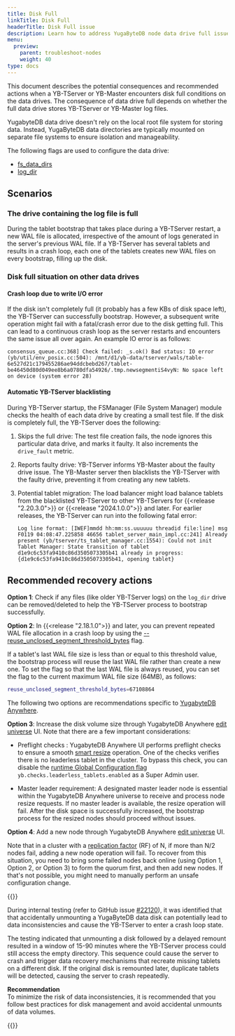 ```yaml
---
title: Disk Full
linkTitle: Disk Full
headerTitle: Disk Full issue
description: Learn how to address YugaByteDB node data drive full issues
menu:
  preview:
    parent: troubleshoot-nodes
    weight: 40
type: docs
---
```


This document describes the potential consequences and recommended actions when a YB-TServer or YB-Master encounters disk full conditions on the data drives. The consequence of data drive full depends on whether the full data drive stores YB-TServer or YB-Master log files.

YugabyteDB data drive doesn't rely on the local root file system for storing data. Instead, YugaByteDB data directories are typically mounted on separate file systems to ensure isolation and manageability.

The following flags are used to configure the data drive:

- [fs_data_dirs](../../../reference/configuration/yb-tserver/#fs-data-dirs)
- [log_dir](../../../reference/configuration/yb-tserver/#log-dir)

## Scenarios

### The drive containing the log file is full

During the tablet bootstrap that takes place during a YB-TServer restart, a new WAL file is allocated, irrespective of the amount of logs generated in the server's previous WAL file. If a YB-TServer has several tablets and results in a crash loop, each one of the tablets creates new WAL files on every bootstrap, filling up the disk.

### Disk full situation on other data drives

#### Crash loop due to write I/O error

If the disk isn't completely full (it probably has a few KBs of disk space left), the YB-TServer can successfully bootstrap. However, a subsequent write operation might fail with a fatal/crash error due to the disk getting full. This can lead to a continuous crash loop as the server restarts and encounters the same issue all over again.
An example IO error is as follows:

```output
consensus_queue.cc:368] Check failed: _s.ok() Bad status: IO error (yb/util/env_posix.cc:504): /mnt/d1/yb-data/tserver/wals/table-6e527d21c179455286ae94ddcbebd267/tablet-be46450d80d049ee8b6a0780dfa54926/.tmp.newsegmentiS4vyN: No space left on device (system error 28)
```

#### Automatic YB-TServer blacklisting

During YB-TServer startup, the FSManager (File System Manager) module checks the health of each data drive by creating a small test file. If the disk is completely full, the YB-TServer does the following:

1. Skips the full drive: The test file creation fails, the node ignores this particular data drive, and marks it faulty. It also increments the `drive_fault` metric.

1. Reports faulty drive: YB-TServer informs YB-Master about the faulty drive issue. The YB-Master server then blacklists the YB-TServer with the faulty drive, preventing it from creating any new tablets.

1. Potential tablet migration: The load balancer might load balance tablets from the blacklisted YB-TServer to other YB-TServers for {{<release "2.20.3.0">}} or {{<release "2024.1.0.0">}} and later. For earlier releases, the YB-TServer can run into the following fatal error:

    ```output
    Log line format: [IWEF]mmdd hh:mm:ss.uuuuuu threadid file:line] msg
    F0119 04:08:47.225858 46656 tablet_server_main_impl.cc:241] Already present (yb/tserver/ts_tablet_manager.cc:1554): Could not init Tablet Manager: State transition of tablet d1e9c6c53fa9410c86d3505073305b41 already in progress:     {d1e9c6c53fa9410c86d3505073305b41, opening tablet}
    ```

## Recommended recovery actions

**Option 1**: Check if any files (like older YB-TServer logs) on the `log_dir` drive can be removed/deleted to help the YB-TServer process to bootstrap successfully.

**Option 2**: In {{<release "2.18.1.0">}} and later, you can prevent repeated WAL file allocation in a crash loop by using the [--reuse_unclosed_segment_threshold_bytes](../../../reference/configuration/yb-tserver/#reuse-unclosed-segment-threshold-bytes) flag.

If a tablet's last WAL file size is less than or equal to this threshold value, the bootstrap process will reuse the last WAL file rather than create a new one. To set the flag so that the last WAL file is always reused, you can set the flag to the current maximum WAL file size (64MB), as follows:

```sh
reuse_unclosed_segment_threshold_bytes=67108864
```

The following two options are recommendations specific to [YugabyteDB Anywhere](../../../yugabyte-platform/).

**Option 3**: Increase the disk volume size through YugabyteDB Anywhere [edit universe](../../../yugabyte-platform/manage-deployments/edit-universe/#edit-a-universe) UI. Note that there are a few important considerations:

- Preflight checks : YugabyteDB Anywhere UI performs preflight checks to ensure a smooth [smart resize](../../../yugabyte-platform/manage-deployments/edit-universe/#smart-resize) operation. One of the checks verifies there is no leaderless tablet in the cluster. To bypass this check, you can disable the [runtime Global Configuration flag](../../../yugabyte-platform/administer-yugabyte-platform/manage-runtime-config/) `yb.checks.leaderless_tablets.enabled` as a Super Admin user.

- Master leader requirement: A designated master leader node is essential within the YugabyteDB Anywhere universe to receive and process node resize requests. If no master leader is available, the resize operation will fail. After the disk space is successfully increased, the bootstrap process for the resized nodes should proceed without issues.

**Option 4**: Add a new node through YugabyteDB Anywhere [edit universe](../../../yugabyte-platform/manage-deployments/edit-universe/#edit-a-universe) UI.

Note that in a cluster with a [replication factor](../../../architecture/docdb-replication/replication/#replication-factor) (RF) of N, if more than N/2 nodes fail, adding a new node operation will fail. To recover from this situation, you need to bring some failed nodes back online (using Option 1, Option 2, or Option 3) to form the quorum first, and then add new nodes. If that's not possible, you might need to manually perform an unsafe configuration change.

{{<warning title="Important: Accidental Disk Unmount">}}

During internal testing (refer to GitHub issue [#22120](https://github.com/yugabyte/yugabyte-db/issues/22120)), it was identified that that accidentally unmounting a YugaByteDB data disk can potentially lead to data inconsistencies and cause the YB-TServer to enter a crash loop state.

The testing indicated that unmounting a disk followed by a delayed remount resulted in a window of 15-90 minutes where the YB-TServer process could still access the empty directory. This sequence could cause the server to crash and trigger data recovery mechanisms that recreate missing tablets on a different disk. If the original disk is remounted later, duplicate tablets will be detected, causing the server to crash repeatedly.

**Recommendation**<br>
To minimize the risk of data inconsistencies, it is recommended that you follow best practices for disk management and avoid accidental unmounts of data volumes.

{{</warning>}}

